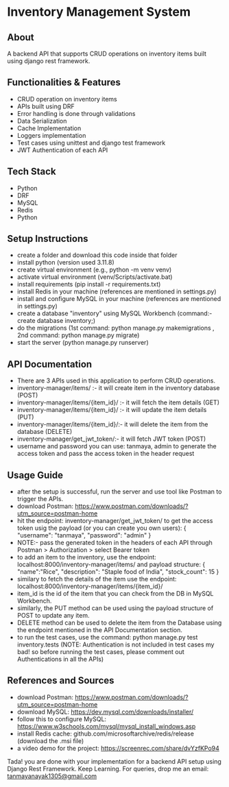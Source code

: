 # Inventory Management System
## About
A backend API that supports CRUD operations on inventory items built using django rest framework.
## Functionalities & Features
* CRUD operation on inventory items
* APIs built using DRF
* Error handling is done through validations
* Data Serialization
* Cache Implementation
* Loggers implementation
* Test cases using unittest and django test framework
* JWT Authentication of each API
## Tech Stack
* Python
* DRF
* MySQL
* Redis
* Python
## Setup Instructions
* create a folder and download this code inside that folder
* install python (version used 3.11.8)
* create virtual environment (e.g., python -m venv venv)
* activate virtual environment (venv/Scripts/activate.bat)
* install requirements (pip install -r requirements.txt)
* install Redis in your machine (references are mentioned in settings.py)
* install and configure MySQL in your machine (references are mentioned in settings.py)
* create a database "inventory" using MySQL Workbench (command:- create database inventory;)
* do the migrations (1st command: python manage.py makemigrations , 2nd command: python manage.py migrate)
* start the server (python manage.py runserver)
## API Documentation
* There are 3 APIs used in this application to perform CRUD operations.
* inventory-manager/items/ :- it will create item in the inventory database (POST)
* inventory-manager/items/{item_id}/ :- it will fetch the item details (GET)
* inventory-manager/items/{item_id}/ :- it will update the item details (PUT)
* inventory-manager/items/{item_id}/:- it will delete the item from the database (DELETE)
* inventory-manager/get_jwt_token/:- it will fetch JWT token (POST)
* username and password you can use: tanmaya, admin to generate the access token and pass the access token in the header request
## Usage Guide
* after the setup is successful, run the server and use tool like Postman to trigger the APIs.
* download Postman: https://www.postman.com/downloads/?utm_source=postman-home
* hit the endpoint: inventory-manager/get_jwt_token/ to get the access token usig the payload (or you can create you own users): 
{
    "username": "tanmaya",
    "password": "admin"
}
* NOTE:- pass the generated token in the headers of each API through Postman > Authorization > select Bearer token
* to add an item to the inventory, use the endpoint: localhost:8000/inventory-manager/items/ and payload structure: 
{
    "name":"Rice",
    "description": "Staple food of India",
    "stock_count": 15
}
* similary to fetch the details of the item use the endpoint: localhost:8000/inventory-manager/items/{item_id}/
* item_id is the id of the item that you can check from the DB in MySQL Workbench.
* similarly, the PUT method can be used using the payload structure of POST to update any item.
* DELETE method can be used to delete the item from the Database using the endpoint mentioned in the API Documentation section.
* to run the test cases, use the command: python manage.py test inventory.tests (NOTE: Authentication is not included in test cases my bad! so before running the test cases, please comment out Authentications in all the APIs)
## References and Sources
* download Postman: https://www.postman.com/downloads/?utm_source=postman-home
* download MySQL: https://dev.mysql.com/downloads/installer/
* follow this to configure MySQL: https://www.w3schools.com/mysql/mysql_install_windows.asp
* install Redis cache: github.com/microsoftarchive/redis/release (download the .msi file)
* a video demo for the project: https://screenrec.com/share/dvYzfKPo94

Tada! you are done with your implementation for a backend API setup using Django Rest Framework. Keep Learning.
For queries, drop me an email: tanmayanayak1305@gmail.com
